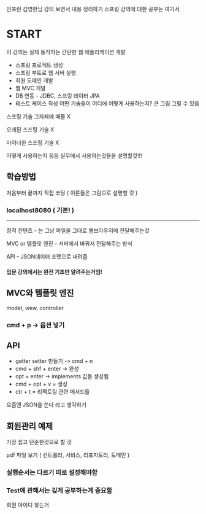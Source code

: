 인프런 김영한님 강의 보면서 내용 정리하기 스프링 강의에 대한 공부는 여기서 

# START

이 강의는 실제 동작하는 간단한 웹 애플리케이션 개발
- 스프링 프로젝트 생성
- 스프링 부트로 웹 서버 실행
- 회원 도메인 개발
- 웹 MVC 개발
- DB 연동 - JDBC, 스프링 데이터 JPA
- 테스트 케이스 작성
어떤 기술들이 어디에 어떻게 사용하는지? 큰 그림 그릴 수 있음

스프링 기술 그자체에 매몰 X

오래된 스프링 기술 X

마이너한 스프링 기술 X

어떻게 사용하는지 등등 실무에서 사용하는것들을 설명할것!!!

## 학습방법
처음부터 끝까지 직접 코딩 ( 이론들은 그림으로 설명할 것 )

### localhost8080 ( 기본! )

---------

정적 컨텐츠 - 는 그냥 파일을 그대로 웹브라우저에 전달해주는것

MVC or 템플릿 엔진 - 서버에서 바꿔서 전달해주는 방식

API - JSON데이터 포맷으로 내려줌

#### 입문 강의에서는 완전 기초만 알려주는거임!

## MVC와 템플릿 엔진
model, view, controller

### cmd + p -> 옵션 넣기

## API

- getter setter 만들기 -> cmd + n
- cmd + shf + enter -> 완성
- opt + enter -> implements 값들 생성됨
- cmd + opt + v = 생성
- ctr + t = 리팩토링 관련 메서드들

요즘앤 JSON을 쓴다 라고 생각하기

## 회원관리 예제
가장 쉽고 단순한것으로 할 것

pdf 파일 보기 ( 컨트롤러, 서비스, 리포지토리, 도메인 )

### 실행순서는 다르기 따로 설정해야함

### Test에 관해서는 깊게 공부하는게 중요함

회원 아이디 찾는거 
